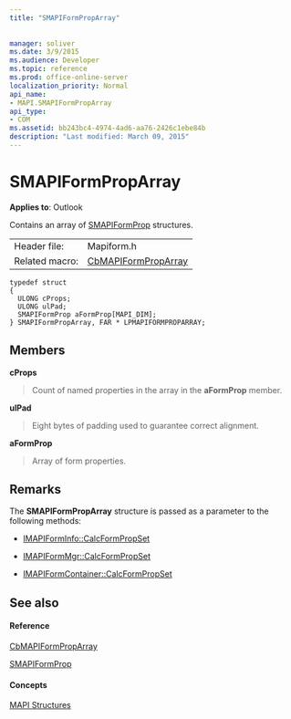 ```yaml
---
title: "SMAPIFormPropArray"
 
 
manager: soliver
ms.date: 3/9/2015
ms.audience: Developer
ms.topic: reference
ms.prod: office-online-server
localization_priority: Normal
api_name:
- MAPI.SMAPIFormPropArray
api_type:
- COM
ms.assetid: bb243bc4-4974-4ad6-aa76-2426c1ebe84b
description: "Last modified: March 09, 2015"
---
```


# SMAPIFormPropArray

  
  
**Applies to**: Outlook 
  
Contains an array of [SMAPIFormProp](smapiformprop.md) structures. 
  
|||
|:-----|:-----|
|Header file:  <br/> |Mapiform.h  <br/> |
|Related macro:  <br/> |[CbMAPIFormPropArray](cbmapiformproparray.md) <br/> |
   
```
typedef struct
{
  ULONG cProps;
  ULONG ulPad;
  SMAPIFormProp aFormProp[MAPI_DIM];
} SMAPIFormPropArray, FAR * LPMAPIFORMPROPARRAY;

```

## Members

 **cProps**
  
> Count of named properties in the array in the **aFormProp** member. 
    
 **ulPad**
  
>  Eight bytes of padding used to guarantee correct alignment. 
    
 **aFormProp**
  
> Array of form properties.
    
## Remarks

The **SMAPIFormPropArray** structure is passed as a parameter to the following methods: 
  
- [IMAPIFormInfo::CalcFormPropSet](imapiforminfo-calcformpropset.md)
    
- [IMAPIFormMgr::CalcFormPropSet](imapiformmgr-calcformpropset.md)
    
- [IMAPIFormContainer::CalcFormPropSet](imapiformcontainer-calcformpropset.md)
    
## See also

#### Reference

[CbMAPIFormPropArray](cbmapiformproparray.md)
  
[SMAPIFormProp](smapiformprop.md)
#### Concepts

[MAPI Structures](mapi-structures.md)

